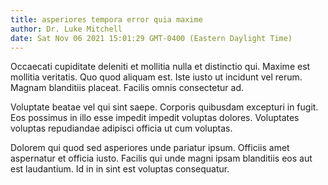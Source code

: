 ```yaml
---
title: asperiores tempora error quia maxime
author: Dr. Luke Mitchell
date: Sat Nov 06 2021 15:01:29 GMT-0400 (Eastern Daylight Time)
---
```

Occaecati cupiditate deleniti et mollitia nulla et distinctio qui. Maxime est mollitia veritatis. Quo quod aliquam est. Iste iusto ut incidunt vel rerum. Magnam blanditiis placeat. Facilis omnis consectetur ad.

 Voluptate beatae vel qui sint saepe. Corporis quibusdam excepturi in fugit. Eos possimus in illo esse impedit impedit voluptas dolores. Voluptates voluptas repudiandae adipisci officia ut cum voluptas.

 Dolorem qui quod sed asperiores unde pariatur ipsum. Officiis amet aspernatur et officia iusto. Facilis qui unde magni ipsam blanditiis eos aut est laudantium. Id in in sint est voluptas consequatur.